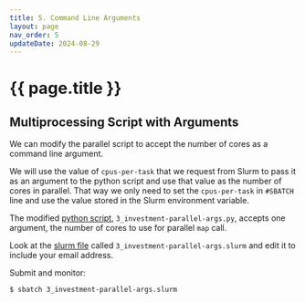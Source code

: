 ```yaml
---
title: 5. Command Line Arguments 
layout: page
nav_order: 5
updateDate: 2024-08-29
---
```


# {{ page.title }}

## Multiprocessing Script with Arguments
We can modify the parallel script to accept the number of cores as a command line argument.

We will use the value of `cpus-per-task` that we request from Slurm to pass it as an argument to the python script and use that value as the number of cores in parallel. That way we only need to set the `cpus-per-task` in `#SBATCH` line and use the value stored in the Slurm environment variable.

The modified [python script](https://github.com/gsbdarc/rf_bootcamp_2024/blob/main/examples/python_examples/3_investment-parallel-args.py), `3_investment-parallel-args.py`, accepts one argument, the number of cores to use for parallel `map` call. 

Look at the [slurm file](https://github.com/gsbdarc/rf_bootcamp_2024/blob/main/examples/python_examples/3_investment-parallel-args.slurm) called `3_investment-parallel-args.slurm` and edit it to include your email address.

Submit and monitor:
```bash
$ sbatch 3_investment-parallel-args.slurm 
```

